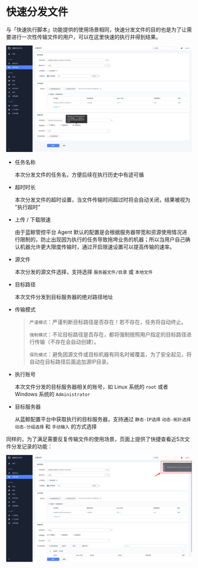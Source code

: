 # 快速分发文件

与「快速执行脚本」功能提供的使用场景相同，快速分发文件的目的也是为了让需要进行一次性传输文件的用户，可以在这里快速的执行并得到结果。

![image-20200814113435056](media/image-20200814113435056.png)

- 任务名称

  本次分发文件的任务名，方便后续在执行历史中有迹可循

- 超时时长

  本次分发文件的超时设置，当文件传输时间超过时将会自动关闭，结果被视为 "执行超时"

- 上传 / 下载限速

  由于蓝鲸管控平台 Agent 默认的配置是会根据服务器带宽和资源使用情况进行限制的，防止出现因为执行的任务导致拖垮业务的机器；所以当用户自己确认机器允许更大限度传输时，通过开启限速设置可以提高传输的速率。

- 源文件

  本次分发的源文件选择，支持选择 `服务器文件/目录` 或 `本地文件`

- 目标路径

  本次文件分发到目标服务器的绝对路径地址

- 传输模式

  > `严谨模式`：严谨判断目标路径是否存在！若不存在，任务将自动终止。
  >
  > `强制模式`：不论目标路径是否存在，都将强制按照用户指定的目标路径进行传输（不存在会自动创建）。
  >
  > `保险模式`：避免因源文件或目标机器有同名时被覆盖，为了安全起见，将自动在目标路径后面追加源IP目录。

- 执行账号

  本次文件分发的目标服务器相关的账号，如 Linux 系统的 `root` 或者 Windows 系统的 `Administrator`

- 目标服务器

  从蓝鲸配置平台中获取执行的目标服务器，支持通过 `静态-IP选择` `动态-拓扑选择` `动态-分组选择` 和 `手动输入` 的方式选择

同样的，为了满足需要反复传输文件的使用场景，页面上提供了快捷查看近5次文件分发记录的功能：

![image-20200814113544356](media/image-20200814113544356.png)


